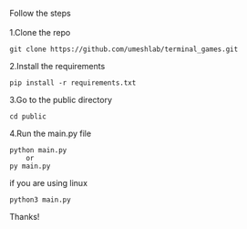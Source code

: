 Follow the steps
<br>
<br>
1.Clone the repo
```
git clone https://github.com/umeshlab/terminal_games.git
```
2.Install the requirements
```
pip install -r requirements.txt
```

3.Go to the public directory
```
cd public
```
4.Run the main.py file
```
python main.py
    or
py main.py
```
if you are  using linux
```
python3 main.py
```

Thanks!
